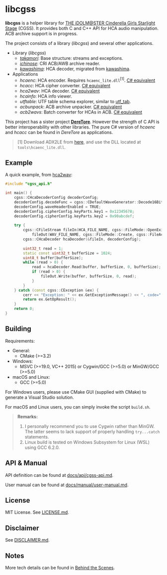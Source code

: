 # libcgss

**libcgss** is a helper library for [THE iDOLM@STER Cinderella Girls Starlight Stage](http://cinderella.idolmaster.jp/sl-stage/)
(CGSS). It provides both C and C++ API for HCA audio manipulation. ACB archive support
is in progress.

The project consists of a library (*libcgss*) and several other applications.

- Library (*libcgss*)
  - [*takamori*](http://www.project-imas.com/wiki/Aiko_Takamori): Base structure: streams and exceptions.
  - [*ichinose*](http://www.project-imas.com/wiki/Shiki_Ichinose): CRI ACB/AWB archive reader.
  - [*kawashima*](http://www.project-imas.com/wiki/Mizuki_Kawashima): HCA decoder, migrated from [kawashima](https://github.com/hozuki/kawashima).
- Applications
  - *hcaenc*: HCA encoder. Requires `hcaenc_lite.dll`<sup>\[1\]</sup>. [C# equivalent](https://github.com/OpenCGSS/DereTore/tree/master/Apps/Hcaenc)
  - *hcacc*: HCA cipher converter. [C# equivalent](https://github.com/OpenCGSS/DereTore/tree/master/Apps/Hcacc)
  - *hca2wav*: HCA decoder. [C# equivalent](https://github.com/OpenCGSS/DereTore/tree/master/Apps/Hca2Wav)
  - *hcainfo*: HCA info viewer.
  - *utftable*: UTF table schema explorer, similar to [utf_tab](https://github.com/hcs64/vgm_ripping/tree/master/multi/utf_tab).
  - *acbunpack*: ACB archive unpacker. [C# equivalent](https://github.com/OpenCGSS/DereTore/tree/master/Apps/AcbUnzip)
  - *acb2wavs*: Batch converter for HCAs in ACB. [C# equivalent](https://github.com/OpenCGSS/DereTore/tree/master/Apps/Acb2Wavs)

This project has a sister project [**DereTore**](https://github.com/OpenCGSS/DereTore).
However the strength of C API is better interoperability with other libraries.
The pure C# version of *hcaenc* and *hcacc* can be found in *DereTore* as applications.

> \[1\] Download ADX2LE from [here](http://www.adx2le.com/download/index.html), and use
the DLL located at `tools\hcaenc_lite.dll`.

## Example 

A quick example, from [hca2wav](src/apps/hca2wav/hca2wav.cpp):

```cpp
#include "cgss_api.h"

int main() {
    cgss::CHcaDecoderConfig decoderConfig;
    decoderConfig.decodeFunc = cgss::CDefaultWaveGenerator::Decode16BitS;
    decoderConfig.waveHeaderEnabled = TRUE;
    decoderConfig.cipherConfig.keyParts.key1 = 0x12345678;
    decoderConfig.cipherConfig.keyParts.key2 = 0x90abcdef;
    
    try {
        cgss::CFileStream fileIn(HCA_FILE_NAME, cgss::FileMode::OpenExisting, cgss::FileAccess::Read),
            fileOut(WAV_FILE_NAME, cgss::FileMode::Create, cgss::FileAccess::Write);
        cgss::CHcaDecoder hcaDecoder(&fileIn, decoderConfig);
    
        uint32_t read = 1;
        static const uint32_t bufferSize = 1024;
        uint8_t buffer[bufferSize];
        while (read > 0) {
            read = hcaDecoder.Read(buffer, bufferSize, 0, bufferSize);
            if (read > 0) {
                fileOut.Write(buffer, bufferSize, 0, read);
            }
        }
    } catch (const cgss::CException &ex) {
        cerr << "Exception: " << ex.GetExceptionMessage() << ", code=" << ex.GetOpResult() << endl;
        return ex.GetOpResult();
    }
    return 0;
}
```

## Building

Requirements:

- General:
  - CMake (>=3.2)
- Windows:
  - MSVC (>=19.0, VC++ 2015) or Cygwin/GCC (>=5.0) or MinGW/GCC (>=5.0)
- macOS and Linux:
  - GCC (>=5.0)

For Windows users, please use CMake GUI (supplied with CMake) to generate a Visual Studio solution.

For macOS and Linux users, you can simply invoke the script `build.sh`.

> **Remarks:**
>
> 1. I personally recommend you to use Cygwin rather than MinGW. The latter seems to lack
> support of properly handling `try...catch` statements.
> 2. Linux build is tested on Windows Subsystem for Linux (WSL) using GCC 6.2.0.

## API & Manual

API definition can be found at [docs/api/cgss-api.md](docs/api/cgss-api.md).

User manual can be found at [docs/manual/user-manual.md](docs/manual/user-manual.md).

## License

MIT License. See [LICENSE.md](LICENSE.md).

## Disclaimer

See [DISCLAIMER.md](DISCLAIMER.md).

## Notes

More tech details can be found in [Behind the Scenes](docs/behind-the-scenes.md).

